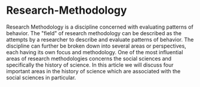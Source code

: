 # Research-Methodology
Research Methodology is a discipline concerned with evaluating patterns of behavior. The "field" of research methodology can be described as the attempts by a researcher to describe and evaluate patterns of behavior. The discipline can further be broken down into several areas or perspectives, each having its own focus and methodology. One of the most influential areas of research methodologies concerns the social sciences and specifically the history of science. In this article we will discuss four important areas in the history of science which are associated with the social sciences in particular.
